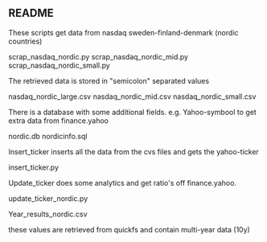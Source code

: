 ## README ##


These scripts get data from nasdaq sweden-finland-denmark (nordic countries)


scrap_nasdaq_nordic.py
scrap_nasdaq_nordic_mid.py
scrap_nasdaq_nordic_small.py


The retrieved data is stored in "semicolon" separated values

nasdaq_nordic_large.csv
nasdaq_nordic_mid.csv
nasdaq_nordic_small.csv

There is a database with some additional fields. e.g. Yahoo-symbool to get extra data from finance.yahoo

nordic.db
nordicinfo.sql

Insert_ticker inserts all the data from the cvs files and gets the yahoo-ticker

insert_ticker.py

Update_ticker does some analytics and get ratio's off finance.yahoo.

update_ticker_nordic.py



Year_results_nordic.csv 

these values are retrieved from quickfs and contain multi-year data (10y)
